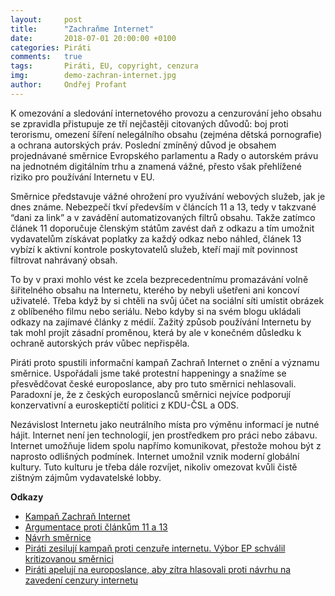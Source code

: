 ```yaml
---
layout:     post
title:      "Zachraňme Internet"
date:       2018-07-01 20:00:00 +0100
categories: Piráti
comments:   true
tags:       Piráti, EU, copyright, cenzura
img:        demo-zachran-internet.jpg
author:     Ondřej Profant
---
```


K omezování a sledování internetového provozu a cenzurování jeho obsahu se zpravidla přistupuje ze tří nejčastěji citovaných důvodů: boj proti terorismu, omezení šíření nelegálního obsahu (zejména dětská pornografie) a ochrana autorských práv. Poslední zmíněný důvod je obsahem projednávané směrnice Evropského parlamentu a Rady o autorském právu na jednotném digitálním trhu a znamená vážné, přesto však přehlížené riziko pro používání Internetu v EU.

<!--more-->

Směrnice představuje vážné ohrožení pro využívání webových služeb, jak je dnes známe. Nebezpečí tkví především v článcích 11 a 13, tedy v takzvané “dani za link” a v zavádění automatizovaných filtrů obsahu. Takže zatímco článek 11 doporučuje členským státům zavést daň z odkazu a tím umožnit vydavatelům získávat poplatky za každý odkaz nebo náhled, článek 13 vybízí k aktivní kontrole poskytovatelů služeb, kteří mají mít povinnost filtrovat nahrávaný obsah.

To by v praxi mohlo vést ke zcela bezprecedentnímu promazávání volně šiřitelného obsahu na Internetu, kterého by nebyli ušetřeni ani koncoví uživatelé. Třeba když by si chtěli na svůj účet na sociální síti umístit obrázek z oblíbeného filmu nebo seriálu. Nebo kdyby si na svém blogu ukládali odkazy na zajímavé články z médií. Zažitý způsob používání Internetu by tak mohl projít zásadní proměnou, která by ale v konečném důsledku k ochraně autorských práv vůbec nepřispěla.

Piráti proto spustili informační kampaň Zachraň Internet o znění a významu směrnice. Uspořádali jsme také protestní happeningy a snažíme se přesvědčovat české europoslance, aby pro tuto směrnici nehlasovali. Paradoxní je, že z českých europoslanců směrnici nejvíce podporují konzervativní a euroskeptičtí politici z KDU-ČSL a ODS.

Nezávislost Internetu jako neutrálního místa pro výměnu informací je nutné hájit. Internet není jen technologií, jen prostředkem pro práci nebo zábavu. Internet umožňuje lidem spolu napřímo komunikovat, přestože mohou být z naprosto odlišných podmínek. Internet umožnil vznik moderní globální kultury. Tuto kulturu je třeba dále rozvíjet, nikoliv omezovat kvůli čistě zištným zájmům vydavatelské lobby.

**Odkazy**

- [Kampaň Zachraň Internet](https://zachraninternet.cz/)
- [Argumentace proti článkům 11 a 13](https://pirati.cloud/s/t0iTuuu8OtV3j9D#pdfviewer)
- [Návrh směrnice ](https://eur-lex.europa.eu/legal-content/CS/TXT/PDF/?uri=CELEX:52016PC0593&from=CS)
- [Piráti zesilují kampaň proti cenzuře internetu. Výbor EP schválil kritizovanou směrnici ](https://www.pirati.cz/tiskove-zpravy/ep-ve-vyboru-schvalil-cenzuru-internetu.html)
- [Piráti apelují na europoslance, aby zítra hlasovali proti návrhu na zavedení cenzury internetu ](https://www.pirati.cz/tiskove-zpravy/pirati-apeluji-na-poslance-v-cenzure-internetu.html)

